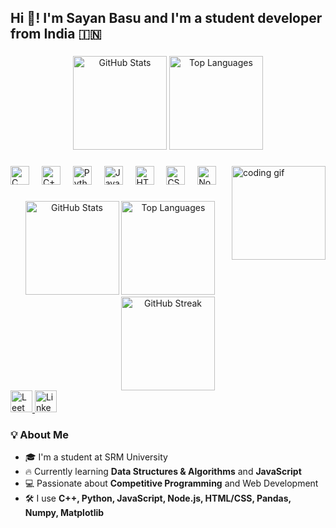 <h2 align="left">Hi 👋! I'm Sayan Basu and I'm a student developer from India 🇮🇳</h2>

###

<div align="center">
  <img src="https://github-readme-stats.vercel.app/api?username=sb2903&hide_title=false&hide_rank=false&show_icons=true&include_all_commits=true&count_private=true&disable_animations=false&theme=dracula&locale=en&hide_border=false" height="150" alt="GitHub Stats" />
  <img src="https://github-readme-stats.vercel.app/api/top-langs/?username=sb2903&layout=compact&theme=dracula&hide_border=false&langs_count=6" height="150" alt="Top Languages" />
</div>

###

<img align="right" height="150" src="https://i.imgflip.com/65efzo.gif" alt="coding gif" />

###

<div align="left">
  <img src="https://cdn.jsdelivr.net/gh/devicons/devicon/icons/c/c-original.svg" height="30" alt="C logo" />
  <img width="12" />
  <img src="https://cdn.jsdelivr.net/gh/devicons/devicon/icons/cplusplus/cplusplus-original.svg" height="30" alt="C++ logo" />
  <img width="12" />
  <img src="https://cdn.jsdelivr.net/gh/devicons/devicon/icons/python/python-original.svg" height="30" alt="Python logo" />
  <img width="12" />
  <img src="https://cdn.jsdelivr.net/gh/devicons/devicon/icons/javascript/javascript-original.svg" height="30" alt="JavaScript logo" />
  <img width="12" />
  <img src="https://cdn.jsdelivr.net/gh/devicons/devicon/icons/html5/html5-original.svg" height="30" alt="HTML5 logo" />
  <img width="12" />
  <img src="https://cdn.jsdelivr.net/gh/devicons/devicon/icons/css3/css3-original.svg" height="30" alt="CSS3 logo" />
  <img width="12" />
  <img src="https://cdn.jsdelivr.net/gh/devicons/devicon/icons/nodejs/nodejs-original.svg" height="30" alt="Node.js logo" />
</div>

###
<div align="center">
  <img src="https://github-readme-stats.vercel.app/api?username=sb2903&hide_title=false&hide_rank=false&show_icons=true&include_all_commits=true&count_private=true&disable_animations=false&theme=dracula&locale=en&hide_border=false" height="150" alt="GitHub Stats" />
  <img src="https://github-readme-stats.vercel.app/api/top-langs/?username=sb2903&layout=compact&theme=dracula&hide_border=false&langs_count=6" height="150" alt="Top Languages" />
</div>

<div align="center">
  <img src="https://github-readme-streak-stats.herokuapp.com/?user=sb2903&theme=dracula&hide_border=false" height="150" alt="GitHub Streak" />
</div>


<div align="left">
  <a href="https://leetcode.com/u/sayanbasu2006/" target="_blank">
    <img src="https://img.shields.io/badge/LeetCode-FFA116?style=for-the-badge&logo=leetcode&logoColor=black" height="35" alt="LeetCode" />
  </a>
  <a href="https://www.linkedin.com/in/sayan-basu-310a4a376/" target="_blank">
    <img src="https://img.shields.io/badge/LinkedIn-0077B5?style=for-the-badge&logo=linkedin&logoColor=white" height="35" alt="LinkedIn" />
  </a>
</div>

###

### 💡 About Me

- 🎓 I'm a student at SRM University  
- 🔥 Currently learning **Data Structures & Algorithms** and **JavaScript**  
- 💻 Passionate about **Competitive Programming** and Web Development  
- 🛠 I use **C++, Python, JavaScript, Node.js, HTML/CSS, Pandas, Numpy, Matplotlib**

###

<br clear="both">

<!-- Uncomment this section if you set up the Snake animation GitHub Action -->
<!--
<img src="https://raw.githubusercontent.com/sb2903/sb2903/output/snake.svg" alt="Snake animation" />
-->

